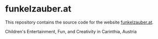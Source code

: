 # funkelzauber.at

This repository contains the source code for the website [funkelzauber.at](https://funkelzauber.at).

Children's Entertainment, Fun, and Creativity in Carinthia, Austria
